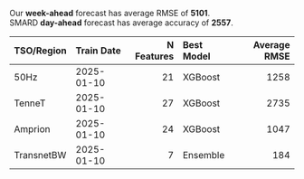 
Our __week-ahead__ forecast has average RMSE of __5101__.  
SMARD __day-ahead__ forecast has average accuracy of __2557__. 
    
| TSO/Region   | Train Date   |   N Features | Best Model   |   Average RMSE |
|:-------------|:-------------|-------------:|:-------------|---------------:|
| 50Hz         | 2025-01-10   |           21 | XGBoost      |           1258 |
| TenneT       | 2025-01-10   |           27 | XGBoost      |           2735 |
| Amprion      | 2025-01-10   |           24 | XGBoost      |           1047 |
| TransnetBW   | 2025-01-10   |            7 | Ensemble     |            184 |